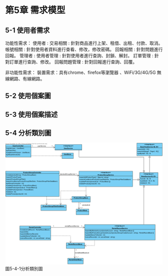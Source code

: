 # 第5章 需求模型

## 5-1 使用者需求
功能性需求：
使用者 : 
  交易相關 : 針對商品進行上架、租借、出租、付款、取消。
  帳號相關 : 針對使用者資料進行查看、修改，修改密碼。
  回報相關 : 針對問題進行回報。
管理者 : 
  使用者管理 : 針對使用者進行查詢、封鎖、解封。 
  訂單管理 : 針對訂單進行查詢、修改。
  回報問題管理 : 針對回報進行查詢、回覆。

非功能性需求：
裝置需求：具有chrome、firefox等瀏覽器 、WiFi/3G/4G/5G 無線網路、有線網路。

## 5-2 使用個案圖

## 5-3 使用個案描述

## 5-4 分析類別圖

  ![圖5-4-1分析類別圖](./images/CH5/圖5-4-1分析類別圖.png)
  <br>
  圖5-4-1分析類別圖
